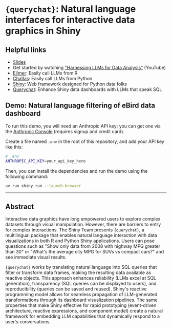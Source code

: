 # `{querychat}`: Natural language interfaces for interactive data graphics in Shiny

## Helpful links

* [Slides](https://schloerke.com/presentation-2025-08-07-jsm-querychat/)
* Get started by watching ["Harnessing LLMs for Data Analysis"](https://www.youtube.com/watch?v=owDd1CJ17uQ) (YouTube)
* [Ellmer](https://ellmer.tidyverse.org/): Easily call LLMs from R
* [Chatlas](https://posit-dev.github.io/chatlas/): Easily call LLMs from Python
* [Shiny](https://shiny.posit.co/py/): Web framework designed for Python data folks
* [Querychat](https://posit-dev.github.io/querychat/): Enhance Shiny data dashboards with LLMs that speak SQL

## Demo: Natural language filtering of eBird data dashboard

To run this demo, you will need an Anthropic API key; you can get one via the [Anthropic Console](https://console.anthropic.com/) (requires signup and credit card).

Create a file named `.env` in the root of this repository, and add your API key like this:

```bash
# .env
ANTHROPIC_API_KEY=your_api_key_here
```

Then, you can install the dependencies and run the demo using the following command:

```bash
uv run shiny run --launch-browser
```


------------------------

## Abstract

Interactive data graphics have long empowered users to explore complex datasets through visual manipulation. However, there are barriers to entry for complex interactions. The Shiny Team presents `{querychat}`, a multilingual package that enables natural language interaction with data visualizations in both R and Python Shiny applications. Users can pose questions such as "Show only data from 2008 with highway MPG greater than 30" or "What's the average city MPG for SUVs vs compact cars?" and see immediate visual results.

`{querychat}` works by translating natural language into SQL queries that filter or transform data frames, making the resulting data available as reactive objects. This approach enhances reliability (LLMs excel at SQL generation), transparency (SQL queries can be displayed to users), and reproducibility (queries can be saved and reused). Shiny's reactive programming model allows for seamless propagation of LLM-generated transformations through its dashboard visualization pipelines. The same properties that make Shiny effective for rapid prototyping (event-driven architecture, reactive expressions, and component model) create a natural framework for embedding LLM capabilities that dynamically respond to a user's conversations.
